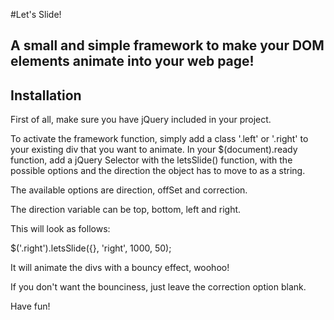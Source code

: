 #Let's Slide!

A small and simple framework to make your DOM elements animate into your web page!
----------------------------------------------------------------------------------
Installation
------------

First of all, make sure you have jQuery included in your project.

To activate the framework function, simply add a class '.left' or '.right' to your existing div that you want to animate.
In your $(document).ready function, add a jQuery Selector with the letsSlide() function, with the possible options and the direction the object has to move to as a string.

The available options are direction, offSet and correction.

The direction variable can be top, bottom, left and right.

This will look as follows:

$('.right').letsSlide({}, 'right', 1000, 50);

It will animate the divs with a bouncy effect, woohoo! 

If you don't want the bounciness, just leave the correction option blank.

Have fun!
